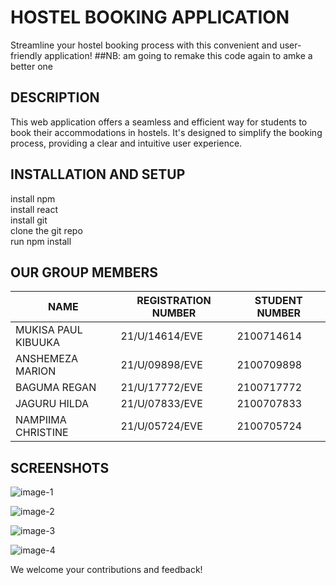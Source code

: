  # HOSTEL BOOKING APPLICATION

Streamline your hostel booking process with this convenient and user-friendly application!
##NB: am going to remake this code again to amke a better one

## DESCRIPTION

This web application offers a seamless and efficient way for students to book their accommodations in hostels. It's designed to simplify the booking process, providing a clear and intuitive user experience.

## INSTALLATION AND SETUP
install npm
<br>
install react 
<br>
install git
<br>
clone the git repo
<br>
run npm install

## OUR GROUP MEMBERS

| NAME | REGISTRATION NUMBER | STUDENT NUMBER|
|---|---|---|
| MUKISA PAUL KIBUUKA | 21/U/14614/EVE | 2100714614|
| ANSHEMEZA MARION | 21/U/09898/EVE | 2100709898 |
| BAGUMA REGAN | 21/U/17772/EVE | 2100717772 |
| JAGURU HILDA| 21/U/07833/EVE |2100707833 |
| NAMPIIMA CHRISTINE |21/U/05724/EVE | 2100705724|

## SCREENSHOTS

![image-1](https://github.com/mukisapaulk/hostel-booking-react-app/assets/131667087/ef4a72e8-1004-495c-b511-f9db43c33b1f)

![image-2](https://github.com/mukisapaulk/hostel-booking-react-app/assets/131667087/89bd33c4-0c6f-44da-8a1b-207f5c9b1671)

![image-3](https://github.com/mukisapaulk/hostel-booking-react-app/assets/131667087/e4665312-be8b-45f8-b3bc-52d920c1bf23)

![image-4](https://github.com/mukisapaulk/hostel-booking-react-app/assets/131667087/ad96700c-a585-45f5-87d9-ea57bfc03016)

We welcome your contributions and feedback!

